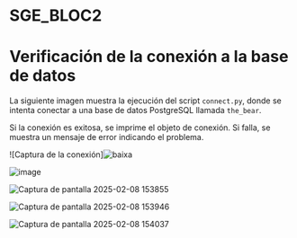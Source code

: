 # SGE_BLOC2

# Verificación de la conexión a la base de datos

La siguiente imagen muestra la ejecución del script `connect.py`, donde se intenta conectar a una base de datos PostgreSQL llamada `the_bear`. 

Si la conexión es exitosa, se imprime el objeto de conexión. Si falla, se muestra un mensaje de error indicando el problema.

![Captura de la conexión]![baixa](https://github.com/user-attachments/assets/f558413f-285c-40c6-b873-fc33aafd0b17)



![image](https://github.com/user-attachments/assets/20eb8644-9a1d-45bf-b2e5-c8b790aa86d2)


![Captura de pantalla 2025-02-08 153855](https://github.com/user-attachments/assets/e5dd050f-5dd3-4197-9fc0-4a0e69321df5)


![Captura de pantalla 2025-02-08 153946](https://github.com/user-attachments/assets/1fac91fb-a755-4a92-aa18-c65adfa02df3)


![Captura de pantalla 2025-02-08 154037](https://github.com/user-attachments/assets/ce55d136-6943-4e13-ad68-ffb4c7c95d92)

